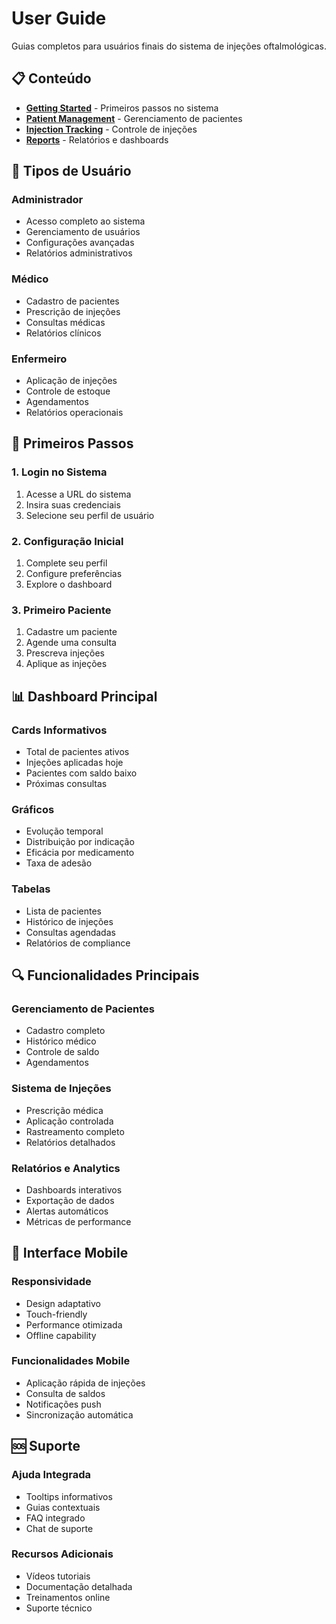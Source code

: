 # User Guide

Guias completos para usuários finais do sistema de injeções oftalmológicas.

## 📋 Conteúdo

- **[Getting Started](./getting-started.md)** - Primeiros passos no sistema
- **[Patient Management](./patient-management.md)** - Gerenciamento de pacientes
- **[Injection Tracking](./injection-tracking.md)** - Controle de injeções
- **[Reports](./reports.md)** - Relatórios e dashboards

## 👥 Tipos de Usuário

### Administrador

- Acesso completo ao sistema
- Gerenciamento de usuários
- Configurações avançadas
- Relatórios administrativos

### Médico

- Cadastro de pacientes
- Prescrição de injeções
- Consultas médicas
- Relatórios clínicos

### Enfermeiro

- Aplicação de injeções
- Controle de estoque
- Agendamentos
- Relatórios operacionais

## 🚀 Primeiros Passos

### 1. Login no Sistema

1. Acesse a URL do sistema
2. Insira suas credenciais
3. Selecione seu perfil de usuário

### 2. Configuração Inicial

1. Complete seu perfil
2. Configure preferências
3. Explore o dashboard

### 3. Primeiro Paciente

1. Cadastre um paciente
2. Agende uma consulta
3. Prescreva injeções
4. Aplique as injeções

## 📊 Dashboard Principal

### Cards Informativos

- Total de pacientes ativos
- Injeções aplicadas hoje
- Pacientes com saldo baixo
- Próximas consultas

### Gráficos

- Evolução temporal
- Distribuição por indicação
- Eficácia por medicamento
- Taxa de adesão

### Tabelas

- Lista de pacientes
- Histórico de injeções
- Consultas agendadas
- Relatórios de compliance

## 🔍 Funcionalidades Principais

### Gerenciamento de Pacientes

- Cadastro completo
- Histórico médico
- Controle de saldo
- Agendamentos

### Sistema de Injeções

- Prescrição médica
- Aplicação controlada
- Rastreamento completo
- Relatórios detalhados

### Relatórios e Analytics

- Dashboards interativos
- Exportação de dados
- Alertas automáticos
- Métricas de performance

## 📱 Interface Mobile

### Responsividade

- Design adaptativo
- Touch-friendly
- Performance otimizada
- Offline capability

### Funcionalidades Mobile

- Aplicação rápida de injeções
- Consulta de saldos
- Notificações push
- Sincronização automática

## 🆘 Suporte

### Ajuda Integrada

- Tooltips informativos
- Guias contextuais
- FAQ integrado
- Chat de suporte

### Recursos Adicionais

- Vídeos tutoriais
- Documentação detalhada
- Treinamentos online
- Suporte técnico
